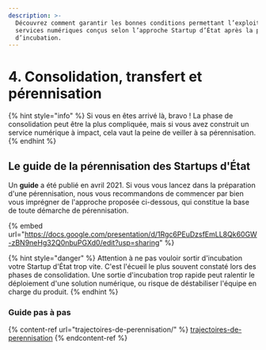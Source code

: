 ```yaml
---
description: >-
  Découvrez comment garantir les bonnes conditions permettant l’exploitation des
  services numériques conçus selon l’approche Startup d’État après la phase
  d’incubation.
---
```


# 4. Consolidation, transfert et pérennisation

{% hint style="info" %}
Si vous en êtes arrivé là, bravo ! La phase de consolidation peut être la plus compliquée, mais si vous avez construit un service numérique à impact, cela vaut la peine de veiller à sa pérennisation.
{% endhint %}

## Le guide de la pérennisation des Startups d'État

Un **guide** a été publié en avril 2021. Si vous vous lancez dans la préparation d'une pérennisation, nous vous recommandons de commencer par bien vous imprégner de l'approche proposée ci-dessous, qui constitue la base de toute démarche de pérennisation.

{% embed url="https://docs.google.com/presentation/d/1Rgc6PEuDzsfEmLL8Qk60GW-zBN9neHg32Q0nbuPGXd0/edit?usp=sharing" %}

{% hint style="danger" %}
Attention à ne pas vouloir sortir d'incubation votre Startup d'État trop vite. C'est l'écueil le plus souvent constaté lors des phases de consolidation. Une sortie d'incubation trop rapide peut ralentir le déploiement d'une solution numérique, ou risque de déstabiliser l'équipe en charge du produit.&#x20;
{% endhint %}

### Guide pas à pas

{% content-ref url="trajectoires-de-perennisation/" %}
[trajectoires-de-perennisation](trajectoires-de-perennisation/)
{% endcontent-ref %}
